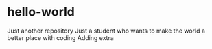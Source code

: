 # hello-world
Just another repository
Just a student who wants to make the world a better place with coding
Adding extra
